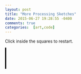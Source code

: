 ```yaml
---
layout: post
title: "More Processing Sketches"
date: 2015-06-27 19:28:55 -0400
comments: true
categories:  [art,code]
---
```

<script type="text/javascript" src="{{ root_url }}/javascripts/processing.min.js"></script>
<script type="text/javascript" src="{{ root_url }}/javascripts/libs/jquery.min.js"></script>
<!--more-->
Click inside the squares to restart.


<canvas status="off" style="border:1px solid #000000;" data-processing-sources="/sketches/centreshapes.pde"> </canvas> 
<canvas status="off" style="border:1px solid #000000;" data-processing-sources="/sketches/diagonaltribal.pde"> </canvas> 
<br/>
<canvas status="off" style="border:1px solid #000000;" data-processing-sources="/sketches/crisscrossrepeat.pde"> </canvas> 
<canvas status="off" style="border:1px solid #000000;" data-processing-sources="/sketches/spikycorner.pde"> </canvas> 
<br/>
<canvas status="off" style="border:1px solid #000000;" data-processing-sources="/sketches/Ds.pde"> </canvas> 
<canvas status="off" style="border:1px solid #000000;" data-processing-sources="/sketches/origami.pde"> </canvas> 
<br/>
<canvas status="off" style="border:1px solid #000000;" data-processing-sources="/sketches/chubbydeco.pde"> </canvas> 
<canvas status="off" style="border:1px solid #000000;" data-processing-sources="/sketches/centrestar.pde"> </canvas> 
